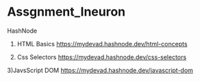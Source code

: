 
# Assgnment_Ineuron
HashNode 
1) HTML Basics
https://mydevad.hashnode.dev/html-concepts

2) Css Selectors
https://mydevad.hashnode.dev/css-selectors

3)JavsScript DOM
https://mydevad.hashnode.dev/javascript-dom
